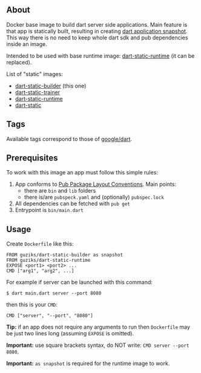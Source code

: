 ## About

Docker base image to build dart server side applications. Main feature is that app is statically built, resulting in creating [dart application snapshot](https://github.com/dart-lang/sdk/wiki/Snapshots). This way there is no need to keep whole dart sdk and pub dependencies inside an image.

Intended to be used with base runtime image: [dart-static-runtime](https://hub.docker.com/r/guziks/dart-static-runtime) (it can be replaced).

List of "static" images:

* [dart-static-builder](https://hub.docker.com/r/guziks/dart-static-builder) (this one)
* [dart-static-trainer](https://hub.docker.com/r/guziks/dart-static-trainer)
* [dart-static-runtime](https://hub.docker.com/r/guziks/dart-static-runtime)
* [dart-static](https://hub.docker.com/r/guziks/dart-static)

## Tags

Available tags correspond to those of [google/dart](https://hub.docker.com/r/google/dart/tags).

## Prerequisites

To work with this image an app must follow this simple rules:

1. App conforms to [Pub Package Layout Conventions](https://www.dartlang.org/tools/pub/package-layout). Main points:
    * there are `bin` and `lib` folders
    * there is/are `pubspeck.yaml` and (optionally) `pubspec.lock`
2. All dependencies can be fetched with `pub get`
3. Entrypoint is `bin/main.dart`

## Usage

Create `Dockerfile` like this:

```
FROM guziks/dart-static-builder as snapshot
FROM guziks/dart-static-runtime
EXPOSE <port1> <port2> ...
CMD ["arg1", "arg2", ...]
```

For example if server can be launched with this command:

```
$ dart main.dart server --port 8080
``` 

then this is your `CMD`:

```
CMD ["server", "--port", "8080"]
```

**Tip:** if an app does not require any arguments to run then `Dockerfile` may be just two lines long (assuming `EXPOSE` is omitted).

**Important:** use square brackets syntax, do NOT write: `CMD server --port 8080`.

**Important:** `as snapshot` is required for the runtime image to work.

